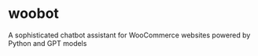 # woobot
 A sophisticated chatbot assistant for WooCommerce websites powered by Python and GPT models
